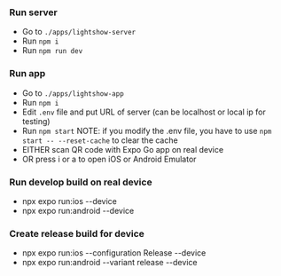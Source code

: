 ### Run server

- Go to `./apps/lightshow-server`
- Run `npm i`
- Run `npm run dev`

### Run app

- Go to `./apps/lightshow-app`
- Run `npm i`
- Edit `.env` file and put URL of server (can be localhost or local ip for testing)
- Run `npm start`
  NOTE: if you modify the .env file, you have to use `npm start -- --reset-cache` to clear the cache
- EITHER scan QR code with Expo Go app on real device
- OR press i or a to open iOS or Android Emulator

### Run develop build on real device

- npx expo run:ios --device
- npx expo run:android --device

### Create release build for device

- npx expo run:ios --configuration Release --device
- npx expo run:android --variant release --device
